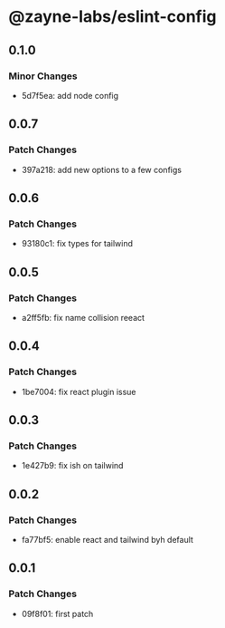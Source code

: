 # @zayne-labs/eslint-config

## 0.1.0

### Minor Changes

-  5d7f5ea: add node config

## 0.0.7

### Patch Changes

-  397a218: add new options to a few configs

## 0.0.6

### Patch Changes

-  93180c1: fix types for tailwind

## 0.0.5

### Patch Changes

-  a2ff5fb: fix name collision reeact

## 0.0.4

### Patch Changes

-  1be7004: fix react plugin issue

## 0.0.3

### Patch Changes

-  1e427b9: fix ish on tailwind

## 0.0.2

### Patch Changes

-  fa77bf5: enable react and tailwind byh default

## 0.0.1

### Patch Changes

-  09f8f01: first patch

